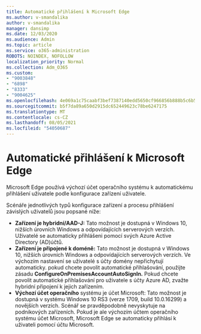 ```yaml
---
title: Automatické přihlášení k Microsoft Edge
ms.author: v-smandalika
author: v-smandalika
manager: dansimp
ms.date: 12/03/2020
ms.audience: Admin
ms.topic: article
ms.service: o365-administration
ROBOTS: NOINDEX, NOFOLLOW
localization_priority: Normal
ms.collection: Adm_O365
ms.custom:
- "9003848"
- "6898"
- "8333"
- "9004625"
ms.openlocfilehash: 4e069a1c75caabf3bef7387140edd5650cf966856b888b5c6b5618a603986d6d
ms.sourcegitcommit: b5f7da89a650d2915dc652449623c78be6247175
ms.translationtype: MT
ms.contentlocale: cs-CZ
ms.lasthandoff: 08/05/2021
ms.locfileid: "54050687"
---
```

# <a name="sign-in-to-microsoft-edge-automatically"></a>Automatické přihlášení k Microsoft Edge

Microsoft Edge používá výchozí účet operačního systému k automatickému přihlášení uživatele podle konfigurace zařízení uživatele. 

Scénáře jednotlivých typů konfigurace zařízení a procesu přihlášení závislých uživatelů jsou popsané níže:

- **Zařízení je hybridní/AAD-J:** Tato možnost je dostupná v Windows 10, nižších úrovních Windows a odpovídajících serverových verzích. Uživatelé se automaticky přihlášeni pomocí svých Azure Active Directory (AD)účtů.
- **Zařízení je připojené k doméně:** Tato možnost je dostupná v Windows 10, nižších úrovních Windows a odpovídajících serverových verzích. Ve výchozím nastavení se uživatelé s účty domény nepřichytují automaticky. pokud chcete povolit automatické přihlašování, použijte zásadu **ConfigureOnPremisesAccountAutoSignIn.** Pokud chcete povolit automatické přihlašování pro uživatele s účty Azure AD, zvažte hybridní připojení k jejich zařízením.
- **Výchozí účet operačního** systému je účet Microsoft: Tato možnost je dostupná v systému Windows 10 RS3 (verze 1709, build 10.0.16299) a novějších verzích. Scénář se pravděpodobně nevyskytuje na podnikových zařízeních. Pokud je ale výchozím účtem operačního systému účet Microsoft, Microsoft Edge se automaticky přihlásí k uživateli pomocí účtu Microsoft.
 
 
